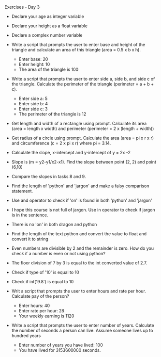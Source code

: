 Exercises - Day 3

- Declare your age as integer variable

- Declare your height as a float variable

- Declare a complex number variable

- Write a script that prompts the user to enter base and height of the triangle and calculate an area of this triangle (area = 0.5 x b x h).
    - Enter base: 20
    - Enter height: 10
    - The area of the triangle is 100

- Write a script that prompts the user to enter side a, side b, and side c of the triangle. Calculate the perimeter of the triangle (perimeter = a + b + c).
    - Enter side a: 5
    - Enter side b: 4
    - Enter side c: 3
    - The perimeter of the triangle is 12
    
- Get length and width of a rectangle using prompt. Calculate its area (area = length x width) and perimeter (perimeter = 2 x (length + width))

- Get radius of a circle using prompt. Calculate the area (area = pi x r x r) and circumference (c = 2 x pi x r) where pi = 3.14.

- Calculate the slope, x-intercept and y-intercept of y = 2x -2

- Slope is (m = y2-y1/x2-x1). Find the slope between point (2, 2) and point (6,10)

- Compare the slopes in tasks 8 and 9.

- Find the length of 'python' and 'jargon' and make a falsy comparison statement.

- Use and operator to check if 'on' is found in both 'python' and 'jargon'

- I hope this course is not full of jargon. Use in operator to check if jargon is in the sentence.

- There is no 'on' in both dragon and python

- Find the length of the text python and convert the value to float and convert it to string

- Even numbers are divisible by 2 and the remainder is zero. How do you check if a number is even or not using python?

- The floor division of 7 by 3 is equal to the int converted value of 2.7.

- Check if type of '10' is equal to 10

- Check if int('9.8') is equal to 10

- Writ a script that prompts the user to enter hours and rate per hour. Calculate pay of the person?
    - Enter hours: 40
    - Enter rate per hour: 28
    - Your weekly earning is 1120

- Write a script that prompts the user to enter number of years. Calculate the number of seconds a person can live. Assume someone lives up to hundred years
    - Enter number of years you have lived: 100
    - You have lived for 3153600000 seconds.
